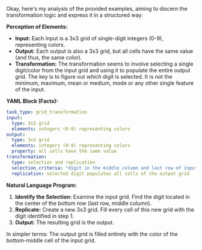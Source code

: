 Okay, here's my analysis of the provided examples, aiming to discern the transformation logic and express it in a structured way:

**Perception of Elements:**

*   **Input:** Each input is a 3x3 grid of single-digit integers (0-9), representing colors.
*   **Output:** Each output is also a 3x3 grid, but all cells have the same value (and thus, the same color).
*   **Transformation:** The transformation seems to involve selecting a single digit/color from the input grid and using it to populate the entire output grid. The key is to figure out *which* digit is selected. It is not the minimum, maximum, mean or medium, mode or any other single feature of the input.

**YAML Block (Facts):**


```yaml
task_type: grid_transformation
input:
  type: 3x3 grid
  elements: integers (0-9) representing colors
output:
  type: 3x3 grid
  elements: integers (0-9) representing colors
  property: all cells have the same value
transformation:
  type: selection and replication
  selection_criteria: "digit in the middle column and last row of input"
  replication: selected digit populates all cells of the output grid
```


**Natural Language Program:**

1.  **Identify the Selection:** Examine the input grid. Find the digit located in the center of the bottom row (last row, middle column).
2.  **Replicate:** Create a new 3x3 grid. Fill every cell of this new grid with the digit identified in step 1.
3.  **Output:** The resulting grid is the output.

In simpler terms: The output grid is filled entirely with the color of the bottom-middle cell of the input grid.
